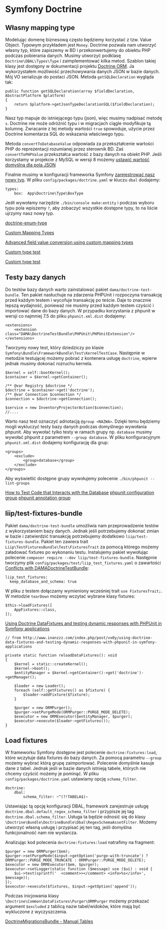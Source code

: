 # Symfony Doctrine

## Własny mapping type

Modelując domenę biznesową często będziemy korzystać z tzw. Value Object. Typowym przykładem jest `Money`. Doctrine pozwala nam utworzyć własny typ, które zapiszemy w BD i przekonwertujemy do obiektu PHP podczas pobierania danych. Musimy utworzyć podklasę `Doctrine\DBAL\Types\Type` i zaimplementować kilka metod.
Szablon takiej klasy jest dostępny w dokumentacji projektu [Doctrine ORM](https://www.doctrine-project.org/projects/doctrine-orm/en/2.7/cookbook/custom-mapping-types.html). Ja wykorzystałem możliwość przechowywania danych JSON w bazie danych. Mój VO serializuje do postaci JSON. Metoda `getSQLDeclaration` wygląda tak:
```
public function getSQLDeclaration(array $fieldDeclaration, AbstractPlatform $platform)
{
    return $platform->getJsonTypeDeclarationSQL($fieldDeclaration);
}
```
Nasz typ mapuje do istniejącego typu (json), więc musimy nadpisać metodę `s`. Doctrine nie może odróżnić typu i w migracjach ciągle modyfikuje tą kolumnę. Zwracanie z tej metody wartości `true` spowoduje, użycie przez Doctrine komentarza SQL do wskazania właściwego typu.

Metoda `convertToDatabaseValue` odpowiada za przekształcenie wartości PHP do reprezentacji rozumianej przez sterownik BD. Zaś `convertToPHPValue` przekształca wartość z bazy danych na obiekt PHP. Jeśli korzystamy w projekcie z MySQL w wersji 8 możemy [ustawić wartość domyślną dla pola JSON](https://dbfiddle.uk/?rdbms=mysql_8.0&fiddle=57a9cb839d838075eced99d68f0a832a)

Finalnie musimy w konfiguracji frameworka Symfony [zarejestrować nasz nowy typ](https://symfony.com/doc/current/doctrine/dbal.html). W pliku `config/packages/doctrine.yaml` w kluczu `dbal` dodajemy:
```
types:
    box:  App\Doctrine\Type\BoxType
```

Jeśłi wywołamy narzędzie `./bin/console make:entity` i podczas wyboru typu pola wpiszemy `?`, aby zobaczyć wszystkie dostępne typy, to na liście ujrzymy nasz nowy typ.

[doctrine-enum-type](https://github.com/acelaya/doctrine-enum-type)

[Custom Mapping Types](https://www.doctrine-project.org/projects/doctrine-dbal/en/latest/reference/types.html#custom-mapping-types)

[Advanced field value conversion using custom mapping types](https://www.doctrine-project.org/projects/doctrine-orm/en/2.7/cookbook/advanced-field-value-conversion-using-custom-mapping-types.html#advanced-field-value-conversion-using-custom-mapping-types)

[Custom type test](https://github.com/odolbeau/phone-number-bundle/blob/7f9530b521f4baaf55232f47a13b737b9343e895/tests/Doctrine/DBAL/Types/PhoneNumberTypeTest.php)

[Custom type test](https://github.com/acelaya/doctrine-enum-type/blob/4db8de01d8044446c6e5ec4958e082a2be65000c/test/Type/PhpEnumTypeTest.php)

## Testy bazy danych

Do testów bazy danych warto zainstalować pakiet `dama/doctrine-test-bundle`. Ten pakiet nasłuchuje na zdarzenia PHPUnit i rozpoczyna transakcję przed każdym testem i wycofuje transakcję po teście. Daje to znacznie lepszą wydajność, ponieważ nie musimy przed każdym testem czyścić i importować dane do bazy danych. W przypadku korzystania z phpunit w wersji co najmniej 7.5 do pliku `phpunit.xml.dist` dodajemy:
```
<extensions>
    <extension class="DAMA\DoctrineTestBundle\PHPUnit\PHPUnitExtension"/>
</extensions>
```

Tworzymy nowy test, który dziedziczy po klasie `Symfony\Bundle\FrameworkBundle\Test\KernelTestCase`. Następnie w metodzie testującej możemy pobrać z kontenera usługę `doctrine`, wpierw jednak musimy dokonać rozruchu kernela.

```
$kernel = self::bootKernel();
$container = $kernel->getContainer();

/** @var Registry $doctrine */
$doctrine = $container->get('doctrine');
/** @var Connection $connection */
$connection = $doctrine->getConnection();

$service = new InventoryProjectorAction($connection);
//....
```
Warto nasz test oznaczyć adnotacją `@group <NAZWA>`. Dzięki temu będziemy mogli wykluczyć testy bazy danych podczas domyślnego wywołania phpunit. Aby wywołać tylko testy w ramach grupy np. `database` musimy wywołać phpunit z parametrem `--group database`. W pliku konfiguracyjnym `phpunit.xml.dist` dodajemy konfigurację dla grup:

```
<groups>
    <exclude>
        <group>database</group>
    </exclude>
</groups>
```

Aby wyświetlić dostępne grupy wywołujemy polecenie `./bin/phpunit --list-groups`

[How to Test Code that Interacts with the Database](https://symfony.com/doc/4.4/testing/database.html)
[phpunit  configuration group](https://phpunit.readthedocs.io/en/9.3/configuration.html#the-groups-element)
[phpunit annotation group](https://phpunit.readthedocs.io/en/9.3/annotations.html#appendixes-annotations-group)

## liip/test-fixtures-bundle

Pakiet `dama/doctrine-test-bundle` umożliwia nam przeprowadzenie testów z wykorzystaniem bazy danych. Jednak jeśli potrzebujemy dokonać zmian w bazie i zatwierdzić transakcję potrzebujemy dodatkowo `liip/test-fixtures-bundle`. Pakiet ten zawiera trait `Liip\TestFixturesBundle\Test\FixturesTrait` za pomocą którego możemy załadować fixtures po wykonaniu testu. Instalujemy pakiet wywołując polecenie `composer require --dev liip/test-fixtures-bundle`. Następnie tworzymy plik `config/packages/test/liip_test_fixtures.yaml` o zawartości [Conflicts with DAMADoctrineTestBundle](https://github.com/liip/LiipTestFixturesBundle/blob/master/doc/caveats.md#damadoctrinetestbundle):

```
liip_test_fixtures:
  keep_database_and_schema: true
```

W pliku z testem dołączamy wymieniony wcześniej trait `use FixturesTrait;`. W metodzie `tearDown` możemy wczytać wybrane klasy fixtures:

```
$this->loadFixtures([
    AppFixtures::class,
]);
```

[Using Doctrine DataFixtures and testing dynamic responses with PHPUnit in Symfony applications](http://www.inanzzz.com/index.php/post/vx0y/using-doctrine-data-fixtures-and-testing-dynamic-responses-with-phpunit-in-symfony-applications)

```
// from http://www.inanzzz.com/index.php/post/vx0y/using-doctrine-data-fixtures-and-testing-dynamic-responses-with-phpunit-in-symfony-applications

private static function reloadDataFixtures(): void
{
    $kernel = static::createKernel();
    $kernel->boot();
    $entityManager = $kernel->getContainer()->get('doctrine')->getManager();

    $loader = new Loader();
    foreach (self::getFixtures() as $fixture) {
        $loader->addFixture($fixture);
    }

    $purger = new ORMPurger();
    $purger->setPurgeMode(ORMPurger::PURGE_MODE_DELETE);
    $executor = new ORMExecutor($entityManager, $purger);
    $executor->execute($loader->getFixtures());
}
```

## Load fixtures

W frameworku Symfony dostępne jest polecenie `doctrine:fixtures:load`, które wczytuje data fixtures do bazy danych. Za pomocą parametru `--group` możemy wybrać którą grupę zaimportować. Polecenie domyślnie kasuje dane z tabel. Jednak jeśli w bazie danych istnieją tabele, których nie chcemy czyścić możemy je pominąć. W pliku `config/packages/doctrine.yaml` ustawiamy opcję `schema_filter`.

```
doctrine:
    dbal:
        schema_filter: ~^(?!TABELA$)~
```

Ustawiając tą opcję konfiguracji DBAL, framework zarejestruje usługę `doctrine.dbal.default_regex_schema_filter` i przypisze jej tag `doctrine.dbal.schema_filter`. Usługa ta będzie odnosić się do klasy `\Doctrine\Bundle\DoctrineBundle\Dbal\RegexSchemaAssetFilter`. Możemy utworzyć własną usługę i przypisać jej ten tag, jeśli domyślna funkcjonalność nam nie wystarcza.

Analizując kod polecenia `doctrine:fixtures:load` natrafimy na fragment:

```
$purger = new ORMPurger($em);
$purger->setPurgeMode($input->getOption('purge-with-truncate') ? ORMPurger::PURGE_MODE_TRUNCATE : ORMPurger::PURGE_MODE_DELETE);
$executor = new ORMExecutor($em, $purger);
$executor->setLogger(static function ($message) use ($ui) : void {
    $ui->text(sprintf('  <comment>></comment> <info>%s</info>', $message));
});
$executor->execute($fixtures, $input->getOption('append'));
```

Podczas inicjowania klasy `\Doctrine\Common\DataFixtures\Purger\ORMPurger` możemy przekazać argument `$excluded` z tablicą nazw tabel/widoków, które mają być wykluczone z wyczyszczenia.

[DoctrineMigrationsBundle - Manual Tables](https://symfony.com/doc/current/bundles/DoctrineMigrationsBundle/index.html#manual-tables)
